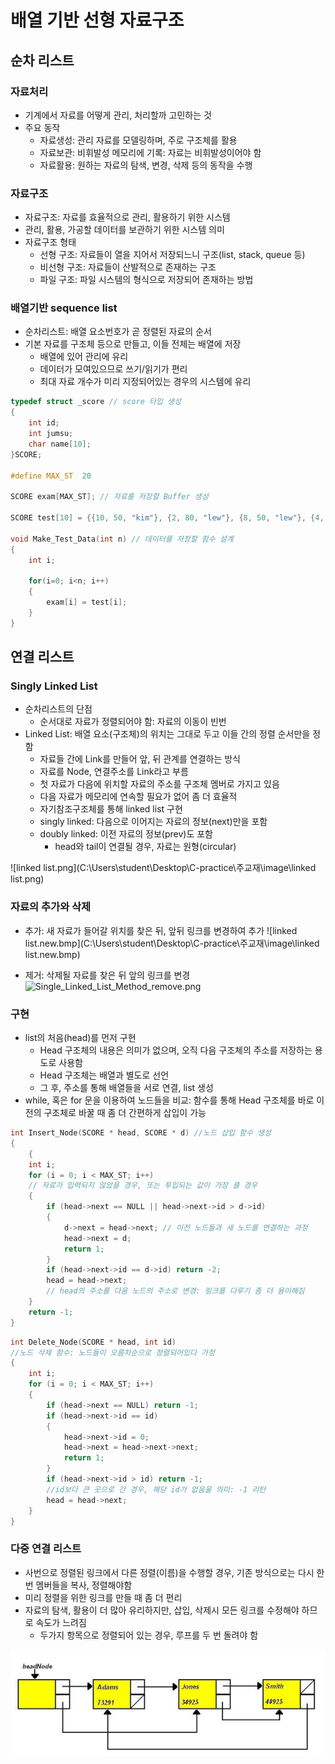 # 배열 기반 선형 자료구조
## 순차 리스트
### 자료처리
- 기계에서 자료를 어떻게 관리, 처리할까 고민하는 것
- 주요 동작
	- 자료생성: 관리 자료를 모델링하며, 주로 구조체를 활용
	- 자료보관: 비휘발성 메모리에 기록: 자료는 비휘발성이어야 함
	- 자료활용: 원하는 자료의 탐색, 변경, 삭제 등의 동작을 수행

### 자료구조
- 자료구조: 자료를 효율적으로 관리, 활용하기 위한 시스템
- 관리, 활용, 가공할 데이터를 보관하기 위한 시스템 의미
- 자료구조 형태
	- 선형 구조: 자료들이 열을 지어서 저장되느니 구조(list, stack, queue 등)
	- 비선형 구조: 자료들이 산발적으로 존재하는 구조
	- 파일 구조: 파일 시스템의 형식으로 저장되어 존재하는 방법

### 배열기반 sequence list
- 순차리스트: 배열 요소번호가 곧 정렬된 자료의 순서
- 기본 자료를 구조체 등으로 만들고, 이들 전체는 배열에 저장
	- 배열에 있어 관리에 유리
	- 데이터가 모여있으므로 쓰기/읽기가 편리
	- 최대 자료 개수가 미리 지정되어있는 경우의 시스템에 유리

```cpp
typedef struct _score // score 타입 생성
{
	int id;
	int jumsu;
	char name[10];
}SCORE;

#define MAX_ST	20

SCORE exam[MAX_ST]; // 자료를 저장할 Buffer 생성

SCORE test[10] = {{10, 50, "kim"}, {2, 80, "lew"}, {8, 50, "lew"}, {4, 45, "lee"}, {1, 90, "song"}, {3, 45, "kim"}, {5, 50, "song"}, {9, 100, "lee"}, {7, 75, "moon"}, {6, 90, "park"}}; 

void Make_Test_Data(int n) // 데이터를 저장할 함수 설계
{
	int i;

	for(i=0; i<n; i++)
	{
		exam[i] = test[i];
	}
}
```

## 연결 리스트
### Singly Linked List
- 순차리스트의 단점
	- 순서대로 자료가 정렬되어야 함: 자료의 이동이 빈번
- Linked List: 배열 요소(구조체)의 위치는 그대로 두고 이들 간의 정렬 순서만을 정함
	- 자료들 간에 Link를 만들어 앞, 뒤 관계를 연결하는 방식
	- 자료를 Node, 연결주소를 Link라고 부름
	- 첫 자료가 다음에 위치할 자료의 주소를 구조체 멤버로 가지고 있음
	- 다음 자료가 메모리에 연속할 필요가 없어 좀 더 효율적
	- 자기참조구조체를 통해 linked list 구현
	- singly linked: 다음으로 이어지는 자료의 정보(next)만을 포함
	- doubly linked: 이전 자료의 정보(prev)도 포함
		- head와 tail이 연결될 경우, 자료는 원형(circular)

![linked list.png](C:\Users\student\Desktop\C-practice\주교재\image\linked list.png)

### 자료의 추가와 삭제
- 추가: 새 자료가 들어갈 위치를 찾은 뒤, 앞뒤 링크를 변경하여 추가
![linked list.new.bmp](C:\Users\student\Desktop\C-practice\주교재\image\linked list.new.bmp)


- 제거: 삭제될 자료를 찾은 뒤 앞의 링크를 변경
![Single_Linked_List_Method_remove.png](C:\Users\student\Desktop\C-practice\주교재\image\Single_Linked_List_Method_remove.png)

### 구현
- list의 처음(head)를 먼저 구현
	- Head 구조체의 내용은 의미가 없으며, 오직 다음 구조체의 주소를 저장하는 용도로 사용함
	- Head 구조체는 배열과 별도로 선언
	- 그 후, 주소를 통해 배열들을 서로 연결, list 생성
- while, 혹은 for 문을 이용하여 노드들을 비교: 함수를 통해 Head 구조체를 바로 이전의 구조체로 바꿀 때 좀 더 간편하게 삽입이 가능

```cpp
int Insert_Node(SCORE * head, SCORE * d) //노드 삽입 함수 생성
{
	{
	int i;
	for (i = 0; i < MAX_ST; i++)
	// 자료가 입력되지 않았을 경우, 또는 투입되는 값이 가장 클 경우
	{
		if (head->next == NULL || head->next->id > d->id)
		{
			d->next = head->next; // 이전 노드들과 새 노드를 연결하는 과정
			head->next = d;
			return 1;
		}
		if (head->next->id == d->id) return -2;
		head = head->next;
		// head의 주소를 다음 노드의 주소로 변경: 링크를 다루기 좀 더 용이해짐
	}
	return -1;
}
```
```cpp
int Delete_Node(SCORE * head, int id) 
//노드 삭제 함수: 노드들이 오름차순으로 정렬되어있다 가정
{
	int i;
	for (i = 0; i < MAX_ST; i++)
	{
		if (head->next == NULL) return -1;
		if (head->next->id == id)
		{
			head->next->id = 0;
			head->next = head->next->next;
			return 1;
		}
		if (head->next->id > id) return -1; 
        //id보다 큰 곳으로 간 경우, 해당 id가 없음을 의미: -1 리턴
		head = head->next;
	}
}
```

### 다중 연결 리스트
- 사번으로 정렬된 링크에서 다른 정렬(이름)을 수행할 경우, 기존 방식으로는 다시 한번 멤버들을 복사, 정렬해야함
- 미리 정렬을 위한 링크를 만들 때 좀 더 편리
- 자료의 탐색, 활용이 더 많아 유리하지만, 삽입, 삭제시 모든 링크를 수정해야 하므로 속도가 느려짐
	- 두가지 항목으로 정렬되어 있는 경우, 루프를 두 번 돌려야 함

![다중링크리스트.jpg](.\image\다중링크리스트.jpg)


